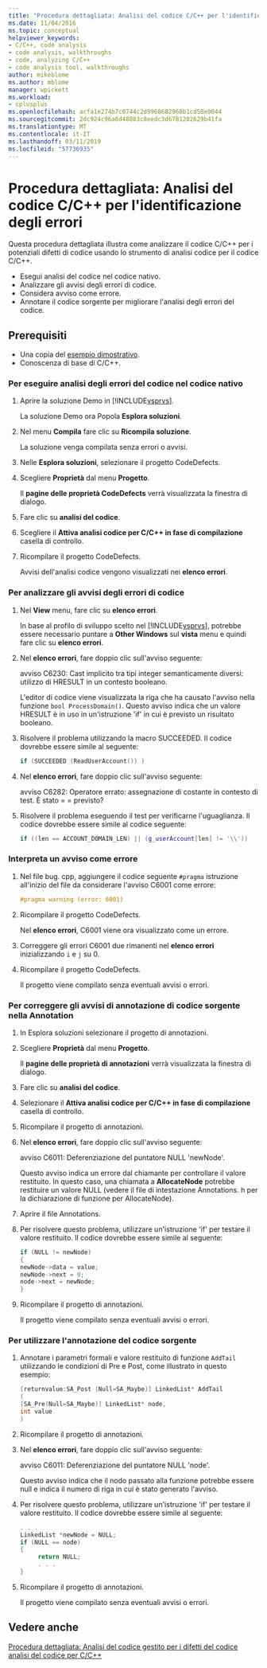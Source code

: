 ```yaml
---
title: "Procedura dettagliata: Analisi del codice C/C++ per l'identificazione degli errori"
ms.date: 11/04/2016
ms.topic: conceptual
helpviewer_keywords:
- C/C++, code analysis
- code analysis, walkthroughs
- code, analyzing C/C++
- code analysis tool, walkthroughs
author: mikeblome
ms.author: mblome
manager: wpickett
ms.workload:
- cplusplus
ms.openlocfilehash: acfa1e274b7c0744c2d9968682960b1cd50e0044
ms.sourcegitcommit: 2dc924c96a6d48803c8eedc3d6781202629b41fa
ms.translationtype: MT
ms.contentlocale: it-IT
ms.lasthandoff: 03/11/2019
ms.locfileid: "57736935"
---
```

# <a name="walkthrough-analyzing-cc-code-for-defects"></a>Procedura dettagliata: Analisi del codice C/C++ per l'identificazione degli errori

Questa procedura dettagliata illustra come analizzare il codice C/C++ per i potenziali difetti di codice usando lo strumento di analisi codice per il codice C/C++.

- Esegui analisi del codice nel codice nativo.
- Analizzare gli avvisi degli errori di codice.
- Considera avviso come errore.
- Annotare il codice sorgente per migliorare l'analisi degli errori del codice.

## <a name="prerequisites"></a>Prerequisiti

- Una copia del [esempio dimostrativo](../code-quality/demo-sample.md).
- Conoscenza di base di C/C++.

### <a name="to-run-code-defect-analysis-on-native-code"></a>Per eseguire analisi degli errori del codice nel codice nativo

1. Aprire la soluzione Demo in [!INCLUDE[vsprvs](../code-quality/includes/vsprvs_md.md)].

     La soluzione Demo ora Popola **Esplora soluzioni**.

2. Nel menu **Compila** fare clic su **Ricompila soluzione**.

     La soluzione venga compilata senza errori o avvisi.

3. Nelle **Esplora soluzioni**, selezionare il progetto CodeDefects.

4. Scegliere **Proprietà** dal menu **Progetto**.

     Il **pagine delle proprietà CodeDefects** verrà visualizzata la finestra di dialogo.

5. Fare clic su **analisi del codice**.

6. Scegliere il **Attiva analisi codice per C/C++ in fase di compilazione** casella di controllo.

7. Ricompilare il progetto CodeDefects.

     Avvisi dell'analisi codice vengono visualizzati nei **elenco errori**.

### <a name="to-analyze-code-defect-warnings"></a>Per analizzare gli avvisi degli errori di codice

1. Nel **View** menu, fare clic su **elenco errori**.

     In base al profilo di sviluppo scelto nel [!INCLUDE[vsprvs](../code-quality/includes/vsprvs_md.md)], potrebbe essere necessario puntare a **Other Windows** sul **vista** menu e quindi fare clic su **elenco errori**.

2. Nel **elenco errori**, fare doppio clic sull'avviso seguente:

     avviso C6230: Cast implicito tra tipi integer semanticamente diversi: utilizzo di HRESULT in un contesto booleano.

     L'editor di codice viene visualizzata la riga che ha causato l'avviso nella funzione `bool ProcessDomain()`. Questo avviso indica che un valore HRESULT è in uso in un'istruzione 'if' in cui è previsto un risultato booleano.

3. Risolvere il problema utilizzando la macro SUCCEEDED. Il codice dovrebbe essere simile al seguente:

   ```cpp
   if (SUCCEEDED (ReadUserAccount()) )
   ```

4. Nel **elenco errori**, fare doppio clic sull'avviso seguente:

     avviso C6282: Operatore errato: assegnazione di costante in contesto di test. È stato = = previsto?

5. Risolvere il problema eseguendo il test per verificarne l'uguaglianza. Il codice dovrebbe essere simile al codice seguente:

   ```cpp
   if ((len == ACCOUNT_DOMAIN_LEN) || (g_userAccount[len] != '\\'))
   ```

### <a name="to-treat-warning-as-an-error"></a>Interpreta un avviso come errore

1. Nel file bug. cpp, aggiungere il codice seguente `#pragma` istruzione all'inizio del file da considerare l'avviso C6001 come errore:

   ```cpp
   #pragma warning (error: 6001)
   ```

2. Ricompilare il progetto CodeDefects.

     Nel **elenco errori**, C6001 viene ora visualizzato come un errore.

3. Correggere gli errori C6001 due rimanenti nel **elenco errori** inizializzando `i` e `j` su 0.

4. Ricompilare il progetto CodeDefects.

     Il progetto viene compilato senza eventuali avvisi o errori.

### <a name="to-correct-the-source-code-annotation-warnings-in-annotationc"></a>Per correggere gli avvisi di annotazione di codice sorgente nella Annotation

1. In Esplora soluzioni selezionare il progetto di annotazioni.

2. Scegliere **Proprietà** dal menu **Progetto**.

     Il **pagine delle proprietà di annotazioni** verrà visualizzata la finestra di dialogo.

3. Fare clic su **analisi del codice**.

4. Selezionare il **Attiva analisi codice per C/C++ in fase di compilazione** casella di controllo.

5. Ricompilare il progetto di annotazioni.

6. Nel **elenco errori**, fare doppio clic sull'avviso seguente:

     avviso C6011: Deferenziazione del puntatore NULL 'newNode'.

     Questo avviso indica un errore dal chiamante per controllare il valore restituito. In questo caso, una chiamata a **AllocateNode** potrebbe restituire un valore NULL (vedere il file di intestazione Annotations. h per la dichiarazione di funzione per AllocateNode).

7. Aprire il file Annotations.

8. Per risolvere questo problema, utilizzare un'istruzione 'if' per testare il valore restituito. Il codice dovrebbe essere simile al seguente:

   ```cpp
   if (NULL != newNode)
   {
   newNode->data = value;
   newNode->next = 0;
   node->next = newNode;
   }
   ```

9. Ricompilare il progetto di annotazioni.

     Il progetto viene compilato senza eventuali avvisi o errori.

### <a name="to-use-source-code-annotation"></a>Per utilizzare l'annotazione del codice sorgente

1. Annotare i parametri formali e valore restituito di funzione `AddTail` utilizzando le condizioni di Pre e Post, come illustrato in questo esempio:

   ```cpp
   [returnvalue:SA_Post (Null=SA_Maybe)] LinkedList* AddTail
   (
   [SA_Pre(Null=SA_Maybe)] LinkedList* node,
   int value
   )
   ```

2. Ricompilare il progetto di annotazioni.

3. Nel **elenco errori**, fare doppio clic sull'avviso seguente:

     avviso C6011: Deferenziazione del puntatore NULL 'node'.

     Questo avviso indica che il nodo passato alla funzione potrebbe essere null e indica il numero di riga in cui è stato generato l'avviso.

4. Per risolvere questo problema, utilizzare un'istruzione 'if' per testare il valore restituito. Il codice dovrebbe essere simile al seguente:

   ```cpp
   . . .
   LinkedList *newNode = NULL;
   if (NULL == node)
   {
        return NULL;
        . . .
   }
   ```

5. Ricompilare il progetto di annotazioni.

     Il progetto viene compilato senza eventuali avvisi o errori.

## <a name="see-also"></a>Vedere anche

[Procedura dettagliata: Analisi del codice gestito per i difetti del codice](../code-quality/walkthrough-analyzing-managed-code-for-code-defects.md)
[analisi del codice per C/C++](../code-quality/code-analysis-for-c-cpp-overview.md)
